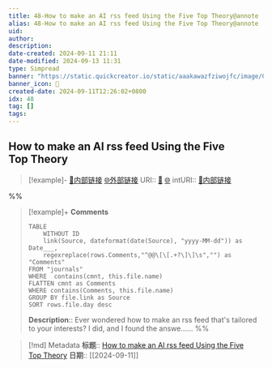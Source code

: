 ```yaml
---
title: 48-How to make an AI rss feed Using the Five Top Theory@annote
alias: 48-How to make an AI rss feed Using the Five Top Theory@annote
uid: 
author: 
description: 
date-created: 2024-09-11 21:11
date-modified: 2024-09-13 11:31
type: Simpread
banner: "https://static.quickcreator.io/static/aaakawazfziwojfc/image/06efc3334faa4288a26b1bdf934dbc45.png "
banner_icon: 🔖
created-date: 2024-09-11T12:26:02+0800
idx: 48
tag: []
tags: 
---
```


## How to make an AI rss feed Using the Five Top Theory

> [!example]- [🧷内部链接](<http://localhost:7026/unread/48>) [🌐外部链接](<>)
> URI:: [🧷](<http://localhost:7026/unread/48>) [🌐](<>)
> intURI:: [🧷内部链接](<http://localhost:7026/reading/48>)

%%

> [!example]+ **Comments**
>
> ```dataview
> TABLE 
>     WITHOUT ID
>     link(Source, dateformat(date(Source), "yyyy-MM-dd")) as Date___, 
>     regexreplace(rows.Comments,"^@@\[\[.+?\]\]\s","") as "Comments"
> FROM "journals"
> WHERE  contains(cmnt, this.file.name)
> FLATTEN cmnt as Comments
> WHERE contains(Comments, this.file.name)
> GROUP BY file.link as Source
> SORT rows.file.day desc
> ```
>  **Description**:: Ever wondered how to make an rss feed that's tailored to your interests? I did, and I found the answe……
%%

> [!md] Metadata
> **标题**:: [How to make an AI rss feed Using the Five Top Theory](https://tidyread.ai/blog/how-to-make-an-ai-rss-feed-using-the-five-top-theory)
> **日期**:: [[2024-09-11]]
